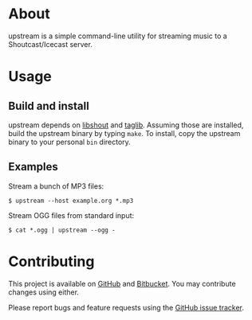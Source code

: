 # About

upstream is a simple command-line utility for streaming music to a Shoutcast/Icecast server.

# Usage

## Build and install

upstream depends on [libshout](http://www.icecast.org/download.php) and [taglib](http://developer.kde.org/~wheeler/taglib).
Assuming those are installed, build the upstream binary by typing `make`.
To install, copy the upstream binary to your personal `bin` directory.

## Examples

Stream a bunch of MP3 files:

    $ upstream --host example.org *.mp3

Stream OGG files from standard input:

    $ cat *.ogg | upstream --ogg -

# Contributing

This project is available on [GitHub](https://github.com/davidlazar/upstream) and [Bitbucket](https://bitbucket.org/davidlazar/upstream/). You may contribute changes using either.

Please report bugs and feature requests using the [GitHub issue tracker](https://github.com/davidlazar/upstream/issues).
